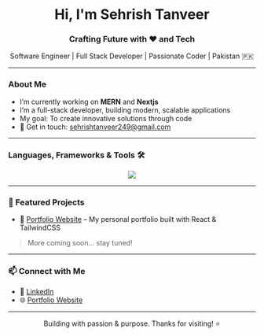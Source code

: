 <h1 align="center">Hi, I'm Sehrish Tanveer</h1>
<h3 align="center">Crafting Future with ❤️ and Tech</h3>

<p align="center">
  Software Engineer | Full Stack Developer | Passionate Coder | Pakistan 🇵🇰 
</p>

---

### About Me

- I’m currently working on **MERN** and **Nextjs**
- I’m a full-stack developer, building modern, scalable applications
- My goal: To create innovative solutions through code
- 📩 Get in touch: [sehrishtanveer249@gmail.com](mailto:sehrishtanveer249@gmail.com)

---

### Languages, Frameworks & Tools 🛠

<div align="center">
    <img src="https://skillicons.dev/icons?i=javascript,react,nextjs,cpp,cs,java,github,vscode,tailwindcss,bootstrap,nodejs,express,mongodb,postgresql,python,postman,figma,git,jquery,materialui,html,css,atom,codepen,eclipse,flask,mysql,powershell,pycharm," />
</div>

---

### 📌 Featured Projects

- 🎯 [Portfolio Website]([https://your-portfolio-link.com](https://personal-portfolio-henna-iota-94.vercel.app/)) – My personal portfolio built with React & TailwindCSS  

> More coming soon... stay tuned!

---

### 📫 Connect with Me

- 🔗 [LinkedIn](https://www.linkedin.com/in/sehrish-tanveer-500283279)
- 🌐 [Portfolio Website]([https://your-portfolio-link.com](https://personal-portfolio-henna-iota-94.vercel.app/))

---

<p align="center">Building with passion & purpose. Thanks for visiting! ⭐</p>


